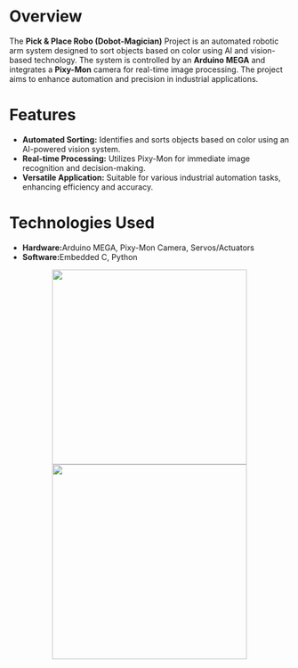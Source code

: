 <h1>Overview</h1>
The <b>Pick & Place Robo (Dobot-Magician)</b> Project is an automated robotic arm system designed to sort objects based on color using AI and vision-based technology. The system is controlled by an <b>Arduino MEGA</b> and integrates a <b>Pixy-Mon</b> camera for real-time image processing. The project aims to enhance automation and precision in industrial applications.
<h1>Features</h1>
<ul>
  <li><b>Automated Sorting:</b>  Identifies and sorts objects based on color using an AI-powered vision system.</li>
  <li><b>Real-time Processing:</b> Utilizes Pixy-Mon for immediate image recognition and decision-making.</li>
  <li><b>Versatile Application:</b> Suitable for various industrial automation tasks, enhancing efficiency and accuracy.</li>
</ul>




<h1>Technologies Used</h1>
<ul>
  <li><b>Hardware:</b>Arduino MEGA, Pixy-Mon Camera, Servos/Actuators</li>
  <li><b>Software:</b>Embedded C, Python</li>
</ul>




<div  align="center">
  <img src="https://github.com/user-attachments/assets/ef47e93f-84bc-4163-ab0b-14a9e839cf04"  width="350" height="350"/>
  <img src="https://github.com/user-attachments/assets/da996905-0719-4cef-ad60-fc9a43ef5a1f"  width="350" height="350"/>
</div>
